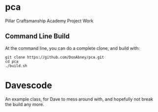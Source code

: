 pca
===

Pillar Craftsmanship Academy Project Work


Command Line Build
------------------
At the command line, you can do a complete clone, and build with:

	git clone https://github.com/DonAbney/pca.git
	cd pca
	./build.sh

Davescode
==========

An example class, for Dave to mess around with, and hopefully not break the build
any more.

 